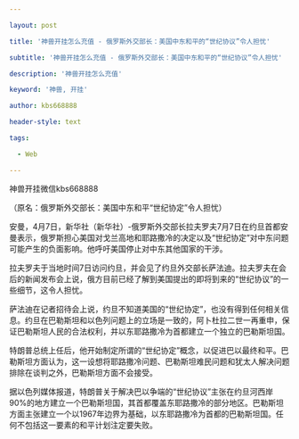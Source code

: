 ---
layout: post
title: '神兽开挂怎么充值 - 俄罗斯外交部长：美国中东和平的“世纪协议”令人担忧'
subtitle: '神兽开挂怎么充值 - 俄罗斯外交部长：美国中东和平的“世纪协议”令人担忧'
description: '神兽开挂怎么充值'
keyword: '神兽, 开挂'
author: kbs668888
header-style: text
tags:
  - Web
---
神兽开挂微信kbs668888

（原名：俄罗斯外交部长：美国中东和平“世纪协定”令人担忧）

安曼，4月7日，新华社（新华社）-俄罗斯外交部长拉夫罗夫7月7日在约旦首都安曼表示，俄罗斯担心美国对戈兰高地和耶路撒冷的决定以及“世纪协定”对中东问题可能产生的负面影响。他呼吁美国停止对中东其他国家的干涉。

拉夫罗夫于当地时间7日访问约旦，并会见了约旦外交部长萨法迪。拉夫罗夫在会后的新闻发布会上说，俄方目前已经了解到美国提出的即将到来的“世纪协议”的一些细节，这令人担忧。

萨法迪在记者招待会上说，约旦不知道美国的“世纪协定”，也没有得到任何相关信息。约旦在巴勒斯坦和以色列问题上的立场是一致的，阿卜杜拉二世一再重申，保证巴勒斯坦人民的合法权利，并以东耶路撒冷为首都建立一个独立的巴勒斯坦国。

特朗普总统上任后，他开始制定所谓的“世纪协定”概念，以促进巴以最终和平。巴勒斯坦方面认为，这一设想将耶路撒冷问题、巴勒斯坦难民问题和犹太人解决问题排除在谈判之外，巴勒斯坦方面不会接受。

据以色列媒体报道，特朗普关于解决巴以争端的“世纪协议”主张在约旦河西岸90%的地方建立一个巴勒斯坦国，其首都覆盖东耶路撒冷的部分地区。巴勒斯坦方面主张建立一个以1967年边界为基础，以东耶路撒冷为首都的巴勒斯坦国。任何不包括这一要素的和平计划注定要失败。

